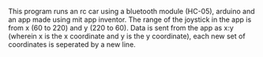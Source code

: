 This program runs an rc car using a bluetooth module (HC-05), arduino and an app made using mit app inventor. The range of the joystick in the app is from x (60 to 220) and y (220 to 60). Data is sent from the app as x:y (wherein x is the x coordinate and y is the y coordinate), each new set of coordinates is seperated by a new line.
